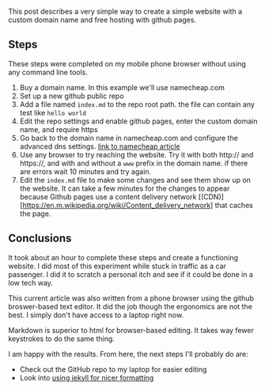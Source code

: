 This post describes a very simple way to create a simple website with a custom domain name and free hosting with github pages.

## Steps
These steps were completed on my mobile phone browser without using any command line tools.

1. Buy a domain name.  In this example we'll use namecheap.com
2. Set up a new github public repo
3. Add a file named `index.md` to the repo root path.  the file can contain any test like `hello world`
4. Edit the repo settings and enable github pages, enter the custom domain name, and require https
5. Go back to the domain name in namecheap.com and configure the advanced dns settings.  [link to namecheap article](https://www.namecheap.com/support/knowledgebase/article.aspx/9645/2208/how-do-i-link-my-domain-to-github-pages/) 
6. Use any browser to try reaching the website.  Try it with both http:// and https://, and with and without a `www` prefix in the domain name.  if there are errors wait 10 minutes and try again.
7. Edit the `index.md` file to make some changes and see them show up on the website.  It can take a few minutes for the changes to appear because Github pages use a content delivery network [(CDN)][https://en.m.wikipedia.org/wiki/Content_delivery_network] that caches the page.

## Conclusions
It took about an hour to complete these steps and create a functioning website.  I did most of this experiment while stuck in traffic as a car passenger.  I did it to scratch a personal itch and see if it could be done in a low tech way.

This current article was also written from a phone browser using the github broswer-based text editor.  It did the job though the ergonomics are not the best.  I simply don't have access to a laptop right now.

Markdown is superior to html for browser-based editing.  It takes way fewer keystrokes to do the same thing.

I am happy with the results.  From here, the next steps I'll probably do are:
- Check out the GitHub repo to my laptop for easier editing
- Look into [using jekyll for nicer formatting](https://docs.github.com/en/pages/setting-up-a-github-pages-site-with-jekyll/about-github-pages-and-jekyll)
